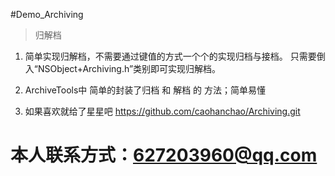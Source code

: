 #Demo_Archiving

>  归解档
1. 简单实现归解档，不需要通过键值的方式一个个的实现归档与接档。 只需要倒入“NSObject+Archiving.h”类别即可实现归解档。

2. ArchiveTools中 简单的封装了归档 和 解档 的 方法；简单易懂

 
3. 如果喜欢就给了星星吧    https://github.com/caohanchao/Archiving.git

# 本人联系方式：627203960@qq.com  
